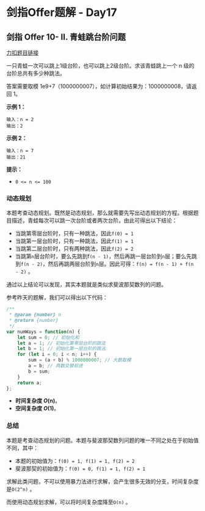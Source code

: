 # **剑指Offer题解 - Day17**

## **剑指 Offer 10- II. 青蛙跳台阶问题**

[力扣题目链接](https://leetcode-cn.com/leetbook/read/illustration-of-algorithm/57hyl5/)

一只青蛙一次可以跳上1级台阶，也可以跳上2级台阶。求该青蛙跳上一个 n 级的台阶总共有多少种跳法。

答案需要取模 1e9+7（1000000007），如计算初始结果为：1000000008，请返回 1。

**示例 1：**

```
输入：n = 2
输出：2
```

**示例 2：**

```
输入：n = 7
输出：21
```

**提示：**

- `0 <= n <= 100`

### 动态规划

本题考查动态规划。既然是动态规划，那么就需要先写出动态规划的方程。根据题目描述，青蛙每次可以跳一次台阶或者两次台阶。由此可得出以下结论：

- 当跳第零层台阶时，只有一种跳法，因此`f(0) = 1`
- 当跳第一层台阶时，只有一种跳法，因此`f(1) = 1`
- 当跳第二层台阶时，只有两种跳法，因此`f(2) = 2`
- 当跳第`n`层台阶时，要么先跳到f`(n - 1)`，然后再跳一层台阶到`n`层；要么先跳到`f(n - 2)`，然后再跳两层台阶到`n`层。因此可得：`f(n) = f(n - 1) + f(n - 2)` 。

通过以上结论可以发现，其实本题就是类似求斐波那契数列的问题。

参考昨天的题解，我们可以得出以下代码：

```jsx
/**
 * @param {number} n
 * @return {number}
 */
var numWays = function(n) {
    let sum = 0; // 初始化和
    let a = 1; // 初始化第零层台阶的跳法
    let b = 1; // 初始化第一层台阶的跳法
    for (let i = 0; i < n; i++) {
        sum = (a + b) % 1000000007; // 大数取模
        a = b; // 两数交替前进
        b = sum;
    }
    return a;
};
```

- **时间复杂度 *O*(n)**。
- **空间复杂度 *O*(1)**。

### 总结

本题是考查动态规划的问题。本题与斐波那契数列问题的唯一不同之处在于初始值不同，其中：

- 本题的初始值为：`f(0) = 1, f(1) = 1, f(2) = 2`
- 斐波那契的初始值为：`f(0) = 0, f(1) = 1, f(2) = 1`

求解此类问题，不可以使用暴力法进行求解，会产生很多无效的分支，时间复杂度是`O(2^n)` 。

而使用动态规划求解，可以将时间复杂度降至`O(n)` 。